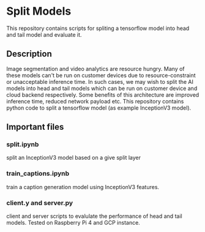 # Split Models
This repository contains scripts for spliting a tensorflow model into head and tail model and evaluate it.

## Description
Image segmentation and video analytics are resource hungry. Many of these models can't be run on customer devices due to resource-constraint or unacceptable inference time. In such cases, we may wish to split the AI models into head and tail models which can be run on customer device and cloud backend respectively. Some benefits of this architecture are improved inference time, reduced network payload etc.
This repository contains python code to split a tensorflow model (as example InceptionV3 model).

## Important files
### split.ipynb
split an InceptionV3 model based on a give split layer

### train_captions.ipynb
train a caption generation model using InceptionV3 features.

### client.y and server.py
client and server scripts to evalulate the performance of head and tail models. Tested on Raspberry Pi 4 and GCP instance.
